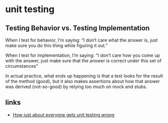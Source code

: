 # unit testing


## Testing Behavior vs. Testing Implementation

When I test for behavior, I’m saying:
“I don’t care what the answer is, just make sure you do this thing while figuring it out.”

When I test for implementation, I’m saying:
“I don’t care how you come up with the answer, just make sure that the answer is correct under this set of circumstances”

In actual practice, what ends up happening is that a test looks for the result of the method (good), but it also makes assertions about how that answer was derived (not-so-good) by relying too much on mock and stubs.


## links
* [How just about everyone gets unit testing wrong](https://www.javaworld.com/article/2892225/testing-debugging/how-just-about-everyone-gets-unit-testing-wrong.html)

